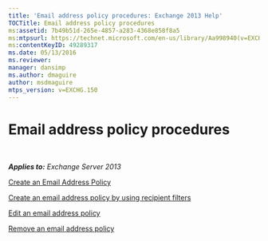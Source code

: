 ```yaml
---
title: 'Email address policy procedures: Exchange 2013 Help'
TOCTitle: Email address policy procedures
ms:assetid: 7b49b51d-265e-4857-a283-4368e858f8a5
ms:mtpsurl: https://technet.microsoft.com/en-us/library/Aa998940(v=EXCHG.150)
ms:contentKeyID: 49289317
ms.date: 05/13/2016
ms.reviewer: 
manager: dansimp
ms.author: dmaguire
author: msdmaguire
mtps_version: v=EXCHG.150
---
```


# Email address policy procedures

 

_**Applies to:** Exchange Server 2013_

[Create an Email Address Policy](create-an-email-address-policy-exchange-2013-help.md)

[Create an email address policy by using recipient filters](create-an-email-address-policy-by-using-recipient-filters-exchange-2013-help.md)

[Edit an email address policy](edit-an-email-address-policy-exchange-2013-help.md)

[Remove an email address policy](remove-an-email-address-policy-exchange-2013-help.md)
